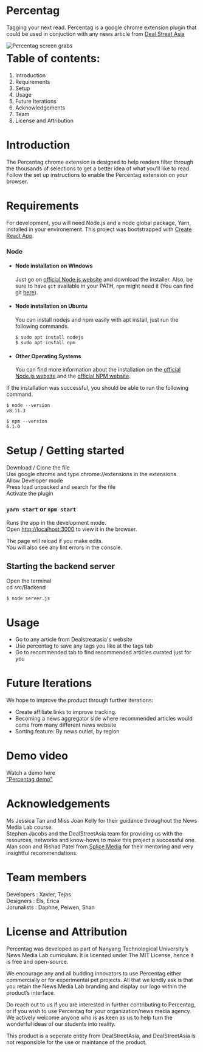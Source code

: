 # Percentag
Tagging your next read.
Percentag is a google chrome extension plugin that could be used in conjuction with any news article from [Deal Streat Asia](https://www.dealstreetasia.com)


<img src="./public/images/githubImg.jpg"
     alt="Percentag screen grabs"
     style="float: left; margin-right: 10px;" />


# Table of contents:

1. Introduction
2. Requirements
3. Setup
4. Usage
5. Future Iterations
6. Acknowledgements
7. Team
8. License and Attribution

# Introduction
The Percentag chrome extension is designed to help readers filter through the thousands of selections to get a better idea of what you'll like to read. Follow the set up instructions to enable the Percentag extension on your browser.

# Requirements 
For development, you will need Node.js and a node global package, Yarn, installed in your environement.
This project was bootstrapped with [Create React App](https://github.com/facebook/create-react-app).
### Node
- #### Node installation on Windows

  Just go on [official Node.js website](https://nodejs.org/) and download the installer.
Also, be sure to have `git` available in your PATH, `npm` might need it (You can find git [here](https://git-scm.com/)).

- #### Node installation on Ubuntu

  You can install nodejs and npm easily with apt install, just run the following commands.

      $ sudo apt install nodejs
      $ sudo apt install npm

- #### Other Operating Systems
  You can find more information about the installation on the [official Node.js website](https://nodejs.org/) and the [official NPM website](https://npmjs.org/).

If the installation was successful, you should be able to run the following command.

    $ node --version
    v8.11.3

    $ npm --version
    6.1.0


# Setup / Getting started
Download / Clone the file </br>
Use google chrome and type chrome://extensions in the extensions</br>
Allow Developer mode</br>
Press load unpacked and search for the file</br>
Activate the plugin</br>

### `yarn start` or `npm start`

Runs the app in the development mode.\
Open [http://localhost:3000](http://localhost:3000) to view it in the browser.

The page will reload if you make edits.\
You will also see any lint errors in the console.

## Starting the backend server
Open the terminal</br>
cd src/Backend </br>

    $ node server.js

# Usage
<ul>
    <li>Go to any article from Dealstreatasia's website </li>
    <li>Use percentag to save any tags you like at the tags tab</li>
    <li>Go to recommended tab to find recommended articles curated just for you</li>
</ul>


# Future Iterations
We hope to improve the product through further iterations: <br>

<ul>
    <li>Create affiliate links to improve tracking.</li>
    <li>Becoming a news aggregator side where recommended articles would come from many different news website</li>
    <li> Sorting feature: By news outlet, by region</li>
</ul>

# Demo video
Watch a demo here <br/>
["Percentag demo"](https://youtu.be/XMNvpR80F38)

# Acknowledgements
Ms Jessica Tan and Miss Joan Kelly for their guidance throughout the News Media Lab course. </br>
Stephen Jacobs and the DealStreetAsia team for providing us with the resources, networks and know-hows to make this project a successful one.</br>
Alan soon and Rishad Patel from [Splice Media](https://splicemedia.com) for their mentoring and very insightful recommendations.

# Team members
Developers : Xavier, Tejas</br>
Designers : Els, Erica</br>
Jorunalists : Daphne, Peiwen, Shan</br>

# License and Attribution
Percentag was developed as part of Nanyang Technological University’s News Media Lab curriculum. It is licensed under The MIT License, hence it is free and open-source.

We encourage any and all budding innovators to use Percentag either commercially or for experimental pet projects. All that we kindly ask is that you retain the News Media Lab branding and display our logo within the product’s interface.

Do reach out to us if you are interested in further contributing to Percentag, or if you wish to use Percentag for your organization/news media agency. We actively welcome anyone who is as keen as us to help turn the wonderful ideas of our students into reality. </br>

This product is a seperate entity from DealStreetAsia, and DealStreetAsia is not responsible for the use or maintance of the product. </br>

